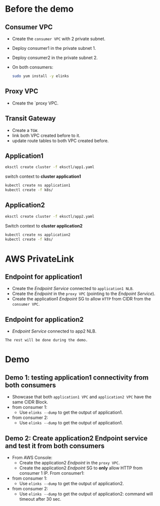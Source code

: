 
# Before the demo

## Consumer VPC

* Create the `consumer VPC` with 2 private subnet.
* Deploy consumer1 in the private subnet 1.
* Deploy consumer2 in the private subnet 2.
* On both consumers:

  ```bash
  sudo yum install -y elinks
  ```

## Proxy VPC

* Create the `proxy VPC.

## Transit Gateway

* Create a `TGW`.
* link both VPC created before to it.
* update route tables to both VPC created before.

## Application1

```bash
eksctl create cluster -f eksctl/app1.yaml
```

switch context to **cluster application1**

```bash
kubectl create ns application1
kubectl create -f k8s/
```

## Application2

```bash
eksctl create cluster -f eksctl/app2.yaml
```

Switch context to **cluster application2**

```bash
kubectl create ns application2
kubectl create -f k8s/
```

# AWS PrivateLink

## Endpoint for application1

* Create the *Endpoint Service* connected to `application1 NLB`.
* Create the *Endpoint* in the `proxy VPC` (pointing to the *Endpoint Service*).
* Create the application1 *Endpoint* SG  to allow `HTTP` from CIDR from the `consumer VPC`.

## Endpoint for application2

* *Endpoint Service* connected to app2 NLB.

`
The rest will be done during the demo.
`

# Demo

## Demo 1: testing application1 connectivity from both consumers

* Showcase that both `application1 VPC` and `application2 VPC` have the same CIDR Block.
* from consumer 1:
  * Use `elinks --dump` to get the output of application1.
* from consumer 2:
  * Use `elinks --dump` to get the output of application1.

## Demo 2: Create application2 Endpoint service and test it from both consumers

* From AWS Console:
  * Create the application2 *Endpoint* in the `proxy VPC`.
  * Create the application2 *Endpoint* SG to **only** allow HTTP from consumer 1 IP.
From consumer1:
* from consumer 1:
  * Use `elinks --dump` to get the output of application2.
* from consumer 2:
  * Use `elinks --dump` to get the output of application2: command will timeout after 30 sec.
